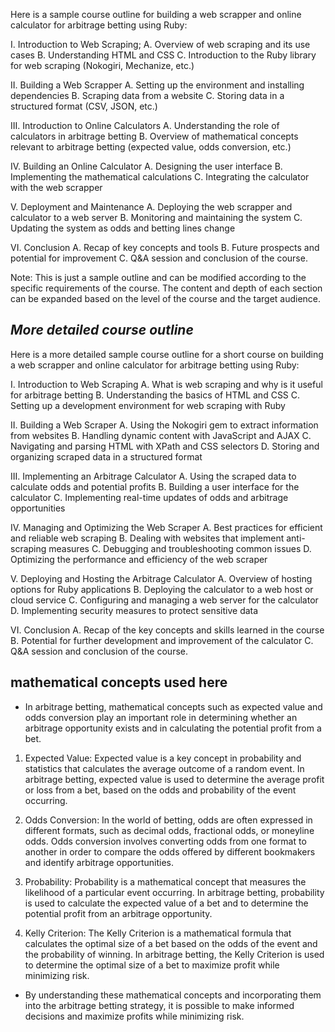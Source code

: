 Here is a sample course outline for building a web scrapper and online calculator for arbitrage betting using Ruby:

I. Introduction to Web Scraping;
A. Overview of web scraping and its use cases
B. Understanding HTML and CSS
C. Introduction to the Ruby library for web scraping (Nokogiri, Mechanize, etc.)

II. Building a Web Scrapper
A. Setting up the environment and installing dependencies
B. Scraping data from a website
C. Storing data in a structured format (CSV, JSON, etc.)

III. Introduction to Online Calculators
A. Understanding the role of calculators in arbitrage betting
B. Overview of mathematical concepts relevant to arbitrage betting (expected value, odds conversion, etc.)

IV. Building an Online Calculator
A. Designing the user interface
B. Implementing the mathematical calculations
C. Integrating the calculator with the web scrapper

V. Deployment and Maintenance
A. Deploying the web scrapper and calculator to a web server
B. Monitoring and maintaining the system
C. Updating the system as odds and betting lines change

VI. Conclusion
A. Recap of key concepts and tools
B. Future prospects and potential for improvement
C. Q&A session and conclusion of the course.

Note: This is just a sample outline and can be modified according to the specific requirements of the course. The content and depth of each section can be expanded based on the level of the course and the target audience.



##  *More detailed course outline*

Here is a more detailed sample course outline for a short course on building a web scrapper and online calculator for arbitrage betting using Ruby:

I. Introduction to Web Scraping
A. What is web scraping and why is it useful for arbitrage betting
B. Understanding the basics of HTML and CSS
C. Setting up a development environment for web scraping with Ruby

II. Building a Web Scraper
A. Using the Nokogiri gem to extract information from websites
B. Handling dynamic content with JavaScript and AJAX
C. Navigating and parsing HTML with XPath and CSS selectors
D. Storing and organizing scraped data in a structured format

III. Implementing an Arbitrage Calculator
A. Using the scraped data to calculate odds and potential profits
B. Building a user interface for the calculator
C. Implementing real-time updates of odds and arbitrage opportunities

IV. Managing and Optimizing the Web Scraper
A. Best practices for efficient and reliable web scraping
B. Dealing with websites that implement anti-scraping measures
C. Debugging and troubleshooting common issues
D. Optimizing the performance and efficiency of the web scraper

V. Deploying and Hosting the Arbitrage Calculator
A. Overview of hosting options for Ruby applications
B. Deploying the calculator to a web host or cloud service
C. Configuring and managing a web server for the calculator
D. Implementing security measures to protect sensitive data

VI. Conclusion
A. Recap of the key concepts and skills learned in the course
B. Potential for further development and improvement of the calculator
C. Q&A session and conclusion of the course.

## mathematical concepts used here

- In arbitrage betting, mathematical concepts such as expected value and odds conversion play an important role in determining whether an arbitrage opportunity exists and in calculating the potential profit from a bet.

1. Expected Value: Expected value is a key concept in probability and statistics that calculates the average outcome of a random event. In arbitrage betting, expected value is used to determine the average profit or loss from a bet, based on the odds and probability of the event occurring.

2. Odds Conversion: In the world of betting, odds are often expressed in different formats, such as decimal odds, fractional odds, or moneyline odds. Odds conversion involves converting odds from one format to another in order to compare the odds offered by different bookmakers and identify arbitrage opportunities.

3. Probability: Probability is a mathematical concept that measures the likelihood of a particular event occurring. In arbitrage betting, probability is used to calculate the expected value of a bet and to determine the potential profit from an arbitrage opportunity.

4. Kelly Criterion: The Kelly Criterion is a mathematical formula that calculates the optimal size of a bet based on the odds of the event and the probability of winning. In arbitrage betting, the Kelly Criterion is used to determine the optimal size of a bet to maximize profit while minimizing risk.

- By understanding these mathematical concepts and incorporating them into the arbitrage betting strategy, it is possible to make informed decisions and maximize profits while minimizing risk.

